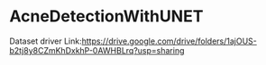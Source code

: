 # AcneDetectionWithUNET
Dataset driver Link:https://drive.google.com/drive/folders/1ajOUS-b2tj8y8CZmKhDxkhP-0AWHBLrq?usp=sharing
